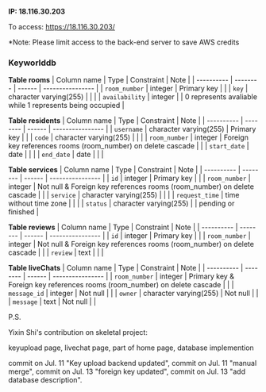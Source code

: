 **IP: 18.116.30.203**

To access: https://18.116.30.203/

\*Note: Please limit access to the back-end server to save AWS credits

### Keyworlddb
**Table rooms**
| Column name       | Type | Constraint    |  Note  |
| ---------- | -------- | ------ | ---------------- |
| `room_number` | integer    | Primary key |  |
| `key` | character varying(255) |  |   |
| `availability` | integer |  |  0 represents avaliable while 1 represents being occupied |

**Table residents**
| Column name       | Type | Constraint    |  Note   |
| ---------- | -------- | ------ | ---------------- |
| `username` | character varying(255)    | Primary key |   |
| `code` | character varying(255) |  |   |
| `room_number` | integer | Foreign key references rooms (room_number) on delete cascade  |    |
| `start_date` | date |  |   |
| `end_date` | date |  |    |

**Table services**
| Column name       | Type | Constraint    |  Note   |
| ---------- | -------- | ------ | ---------------- |
| `id` | integer    | Primary key |   |
| `room_number` | integer | Not null & Foreign key references rooms (room_number) on delete cascade |    |
| `service` | character varying(255) |  |   |
| `request_time` | time without time zone |  |    |
| `status` | character varying(255) |  | pending or finished |

**Table reviews**
| Column name       | Type | Constraint    |  Note   |
| ---------- | -------- | ------ | ---------------- |
| `id` | integer    | Primary key |   |
| `room_number` | integer | Not null & Foreign key references rooms (room_number) on delete cascade |    |
| `review` | text |  |   |

**Table liveChats**
| Column name       | Type | Constraint    |  Note   |
| ---------- | -------- | ------ | ---------------- |
| `room_number` | integer | Primary key & Foreign key references rooms (room_number) on delete cascade |    |
| `message_id` | integer | Not null |   |
| `owner` | character varying(255) | Not null |   |
| `message` | text | Not null |   |


P.S.

Yixin Shi's contribution on skeletal project: 

keyupload page, livechat page, part of home page, database implemention

commit on Jul. 11 "Key upload backend updated", 
commit on Jul. 11 "manual merge", 
commit on Jul. 13 "foreign key updated", 
commit on Jul. 13 "add database description".
